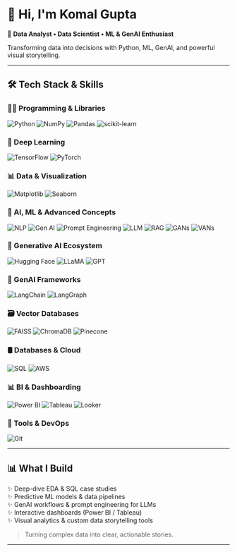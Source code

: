 # 👋 Hi, I'm Komal Gupta

🚀 **Data Analyst • Data Scientist • ML & GenAI Enthusiast**

Transforming data into decisions with Python, ML, GenAI, and powerful visual storytelling.

---

## 🛠️ Tech Stack & Skills

### 👩‍💻 Programming & Libraries

![Python](https://img.shields.io/badge/Python-3776AB?style=for-the-badge&logo=python&logoColor=white) ![NumPy](https://img.shields.io/badge/NumPy-013243?style=for-the-badge&logo=numpy&logoColor=white) ![Pandas](https://img.shields.io/badge/Pandas-150458?style=for-the-badge&logo=pandas&logoColor=white) ![scikit-learn](https://img.shields.io/badge/Scikit--Learn-F7931E?style=for-the-badge&logo=scikit-learn&logoColor=white)

### 🤖 Deep Learning

![TensorFlow](https://img.shields.io/badge/TensorFlow-FF6F00?style=for-the-badge&logo=tensorflow&logoColor=white) ![PyTorch](https://img.shields.io/badge/PyTorch-EE4C2C?style=for-the-badge&logo=pytorch&logoColor=white)

### 📊 Data & Visualization

![Matplotlib](https://img.shields.io/badge/Matplotlib-11557c?style=for-the-badge&logo=plotly&logoColor=white) ![Seaborn](https://img.shields.io/badge/Seaborn-1597A5?style=for-the-badge)

### 🧠 AI, ML & Advanced Concepts

![NLP](https://img.shields.io/badge/NLP-8E2DE2?style=for-the-badge&logo=openai&logoColor=white) ![Gen AI](https://img.shields.io/badge/GenAI-4B0082?style=for-the-badge&logo=OpenAI&logoColor=white) ![Prompt Engineering](https://img.shields.io/badge/Prompt%20Engineering-black?style=for-the-badge) ![LLM](https://img.shields.io/badge/LLM-007ACC?style=for-the-badge&logo=openai&logoColor=white) ![RAG](https://img.shields.io/badge/RAG-673AB7?style=for-the-badge&logo=bookstack&logoColor=white) ![GANs](https://img.shields.io/badge/GANs-F50057?style=for-the-badge&logo=deezer&logoColor=white) ![VANs](https://img.shields.io/badge/VANs-34495E?style=for-the-badge&logo=codio&logoColor=white)

### 🧩 Generative AI Ecosystem

![Hugging Face](https://img.shields.io/badge/HuggingFace-FCC624?style=for-the-badge&logo=huggingface&logoColor=black) ![LLaMA](https://img.shields.io/badge/LLaMA-800080?style=for-the-badge&logo=meta&logoColor=white) ![GPT](https://img.shields.io/badge/GPT-000000?style=for-the-badge&logo=openai&logoColor=white)

### 🧱 GenAI Frameworks

![LangChain](https://img.shields.io/badge/LangChain-00B86B?style=for-the-badge&logo=chainlink&logoColor=white) ![LangGraph](https://img.shields.io/badge/LangGraph-6A1B9A?style=for-the-badge&logo=graphql&logoColor=white)

### 🗃️ Vector Databases

![FAISS](https://img.shields.io/badge/FAISS-FF6F61?style=for-the-badge&logo=airbnb&logoColor=white) ![ChromaDB](https://img.shields.io/badge/ChromaDB-FF1493?style=for-the-badge&logo=databricks&logoColor=white) ![Pinecone](https://img.shields.io/badge/Pinecone-0EAD69?style=for-the-badge&logo=pinecone&logoColor=white)

### 🛢️ Databases & Cloud

![SQL](https://img.shields.io/badge/SQL-005C84?style=for-the-badge&logo=postgresql&logoColor=white) ![AWS](https://img.shields.io/badge/AWS-232F3E?style=for-the-badge&logo=amazonaws&logoColor=white)

### 📊 BI & Dashboarding

![Power BI](https://img.shields.io/badge/Power%20BI-F2C811?style=for-the-badge&logo=powerbi&logoColor=black) ![Tableau](https://img.shields.io/badge/Tableau-E97627?style=for-the-badge&logo=tableau&logoColor=white) ![Looker](https://img.shields.io/badge/Looker-4285F4?style=for-the-badge&logo=looker&logoColor=white)

### 🔧 Tools & DevOps

![Git](https://img.shields.io/badge/Git-F05032?style=for-the-badge&logo=git&logoColor=white)

---

## 📊 What I Build

✨ Deep-dive EDA & SQL case studies  
✨ Predictive ML models & data pipelines  
✨ GenAI workflows & prompt engineering for LLMs  
✨ Interactive dashboards (Power BI / Tableau)  
✨ Visual analytics & custom data storytelling tools

> Turning complex data into clear, actionable stories.

---
